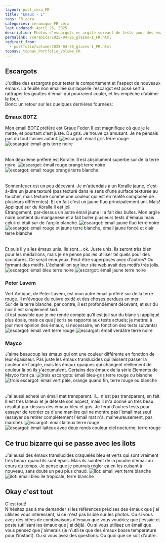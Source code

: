 ```yaml
---
layout: post_cera_FR
title: "Emaux - 1"
tags: FR cera
categories: ceramique FR cera
last_updated: April 26, 2025
description: Photos d'escargots en argile servant de tests pour des émaux
permalink: /ceramics/2025-04-26_glazes-1_FR.html
redirect_from:
  - portfolio/volume/2025-04-26_glazes-1_FR.html
topnav: topnav_Portfolio_Volume_FR
---
```


## Escargots
J'utilise des escargots pour tester le comportement et l'aspect de nouveaux émaux. La feuille non émaillée sur laquelle l'escargot est posé sert à rattraper les gouttes d'émail qui pourraient couler, et les empêche d'abîmer le four.\
Donc: un retour sur les quelques dernières fournées:

### Émaux BOTZ
Mon émail BOTZ préféré est Graue Feder. Il est magnifique où que je le mette, et pourtant c'est juste. Du gris. Je trouve ça amusant. Je ne pensais pas du tout l'aimer autant.
![escargot: émail gris terre rouge](/assets/art/ceramics/samples/BOTZ-graueFeder_onRed.jpg)
![escargot: émail gris terre noire](/assets/art/ceramics/samples/BOTZ-graueFeder_onBlack.jpg)
\
\
\
Mon deuxième préféré est Koralle. Il est absolument superbe sur de la terre noire.
![escargot: émail rouge orangé terre noire](/assets/art/ceramics/samples/BOTZ-Koralle_onBlack.jpg)
![escargot: émail rouge orangé terre blanche](/assets/art/ceramics/samples/BOTZ-koralle_onWhite.jpg)
\
\
\
Sonnenfeuer est un peu décevant. Je m'attendais à un Koralle jaune, c'est-à-dire un jaune texturé (pas texturé dans le sens d'une surface texturée au toucher, mais texturé comme une couleur qui est en réalité composée de plusieurs différentes). Et en fait c'est un jaune fluo principalement uni. Mais! Appliqué sur du Koralle il est joli.\
Étrangement, par-dessus un autre émail jaune il a fait des bulles. Mon argile noire contient du manganese et a fait buller plusieurs tests d'émaux mais celui-ci était sur de l'argile blanche.
![escargot: émail jaune fluo terre noire](/assets/art/ceramics/samples/BOTZ-Sonnengelb_onBlack.jpg)
![escargot: émail rouge et jaune terre blanche, émail jaune foncé et clair terre blanche](/assets/art/ceramics/samples/Mix_BOTZ-Koralle_BOTZ-sonnengleb_BOTZ-maisGelb_onWhite.jpg)
\
\
\
Et puis il y a les émaux unis. Ils sont... ok. Juste unis. Ils seront très bien pour les médaillons, mais je ne pense pas les utiliser tel quels pour des sculptures. Ce serait ennuyeux. Peut-être superposés avec d'autres? Ou formant des motifs. L'échantillon sur leur site web avait des motifs très jolis.
![escargot: émail bleu terre noire](/assets/art/ceramics/samples/BOTZ-sommerblau_onBlack.jpg)
![escargot: émail jaune terre noire](/assets/art/ceramics/samples/BOTZ-MaisGelb_onBlack.jpg)

### Peter Lavem
Vert Antique, de Peter Lavem, est mon autre émail préféré sur de la terre rouge. Il m'évoque du cuivre oxidé et des choses perdues en mer.\
Sur de la terre blanche, par contre, il est profondément décevant, et sur du noir il est simplement laid.\
(il est possible que je me rende compte qu'il est joli sur du blanc si appliqué plus épais, mais ce que j'écris se rapporte aux tests actuels; je mettrai à jour mon opinion des émaux, si nécessaire, en fonction des tests suivants)
![escargot: émail vert terre rouge](/assets/art/ceramics/samples/PeterLavem-VertAntique_onRed.jpg)
![escargot: émail verdâtre terre noire](/assets/art/ceramics/samples/PeterLavem-VertAntique_onBlack.jpg)

### Mayco
J'aime beaucoup les émaux qui ont une couleur différente en fonction de leur épaisseur. Pas juste les émaux translucides qui laissent passer la couleur de l'argile, mais les émaux opaques qui changent réellement de couleur là où ils s'accumulent. Certains des émaux de la série Elements de Mayco font ça.
![trois escargots: émail bleu-gris terre rouge ou blanche](/assets/art/ceramics/samples/Mayco-EL118blue_onRed_onWhite.jpg)
![trois escargot: émail vert pâle, orange quand fin, terre rouge ou blanche](/assets/art/ceramics/samples/Mayco-EL130green_onRed.jpg)
\
\
\
J'ai aussi acheté un émail mat transparent. Il... n'est pas transparent, en fait. Il est très laiteux et je déteste son aspect, mais il m'a donné un très beau résultat par-dessus des émaux bleu et gris. Je ferai d'autres tests pour essayer de recréer ça d'une manière qui ne montre pas l'émail mat seul (essayer de retirer complètement l'émail mat n'a, malheureusement, pas marché).
![escargot: émail laiteux terre rouge](/assets/art/ceramics/samples/Mayco-transparentMatte_onRed.jpg)
![escargot: émail laiteux avec deux ronds couleur ciel nocturne, terre rouge](/assets/art/ceramics/samples/Mix_Mayco-transp_BOTZsommerBlau_BOTZGraueFeder_onRed.jpg)

## Ce truc bizarre qui se passe avec les îlots
J'ai aussi des émaux translucides craquelés bleu et verts qui sont vraiment très beaux quand ils sont épais. Mais ils suintent de la poudre d'émail au cours du temps. Je pense que je pourrais régler ça en les cuisant à nouveau, sans doute un peu plus chaud.
![îlot: émail vert terre blanche](/assets/art/ceramics/samples/solargil-vertDEau_onWhite.jpg)
![îlot: émail bleu île tropicale, terre blanche](/assets/art/ceramics/samples/solargil-bleuAigueMarine_onWhite.jpg)

## Okay c'est tout
C'est tout!\
N'hésitez pas à me demander si les références précises des émaux que j'ai utilisés vous intéressent, si ce n'est pas lisible sur les photos. Ou si vous avez des idées de combinaisons d'émaux que vous voudriez que j'essaie et poste (utilisant les émaux que j'ai déjà). Ou si vous utilisez un émail que vous pensez que j'aimerais (je n'utilise que des émaux basse température pour l'instant). Ou si vous avez des questions. Ou quoi que ce soit d'autre.
